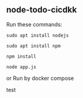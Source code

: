 ## node-todo-cicdkk

Run these commands:


`sudo apt install nodejs`


`sudo apt install npm`


`npm install`

`node app.js`

or Run by docker compose

test

